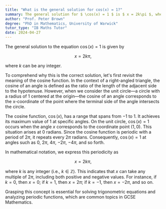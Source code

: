 ```yaml
---
title: "What is the general solution for cos(x) = 1?"
summary: The general solution for $ \cos(x) = 1 $ is $ x = 2k\pi $, where $ k $ is any integer.
author: "Prof. Peter Brown"
degree: "PhD in Mathematics, University of Warwick"
tutor_type: "IB Maths Tutor"
date: 2024-04-27
---
```


The general solution to the equation $\cos(x) = 1$ is given by 

$$x = 2k\pi,$$ 

where $k$ can be any integer.

To comprehend why this is the correct solution, let's first revisit the meaning of the cosine function. In the context of a right-angled triangle, the cosine of an angle is defined as the ratio of the length of the adjacent side to the hypotenuse. However, when we consider the unit circle—a circle with a radius of 1 centered at the origin—the cosine of an angle corresponds to the x-coordinate of the point where the terminal side of the angle intersects the circle.

The cosine function, $\cos(x)$, has a range that spans from $-1$ to $1$. It achieves its maximum value of $1$ at specific angles. On the unit circle, $\cos(x) = 1$ occurs when the angle $x$ corresponds to the coordinate point $(1, 0)$. This situation arises at $0$ radians. Since the cosine function is periodic with a period of $2\pi$, it repeats every $2\pi$ radians. Consequently, $\cos(x) = 1$ at angles such as $0$, $2\pi$, $4\pi$, $-2\pi$, $-4\pi$, and so forth.

In mathematical notation, we express this periodicity as 

$$x = 2k\pi,$$ 

where $k$ is any integer (i.e., $k \in \mathbb{Z}$). This indicates that $x$ can take any multiple of $2\pi$, including both positive and negative values. For instance, if $k = 0$, then $x = 0$; if $k = 1$, then $x = 2\pi$; if $k = -1$, then $x = -2\pi$, and so on.

Grasping this concept is essential for solving trigonometric equations and analyzing periodic functions, which are common topics in GCSE Mathematics.
    